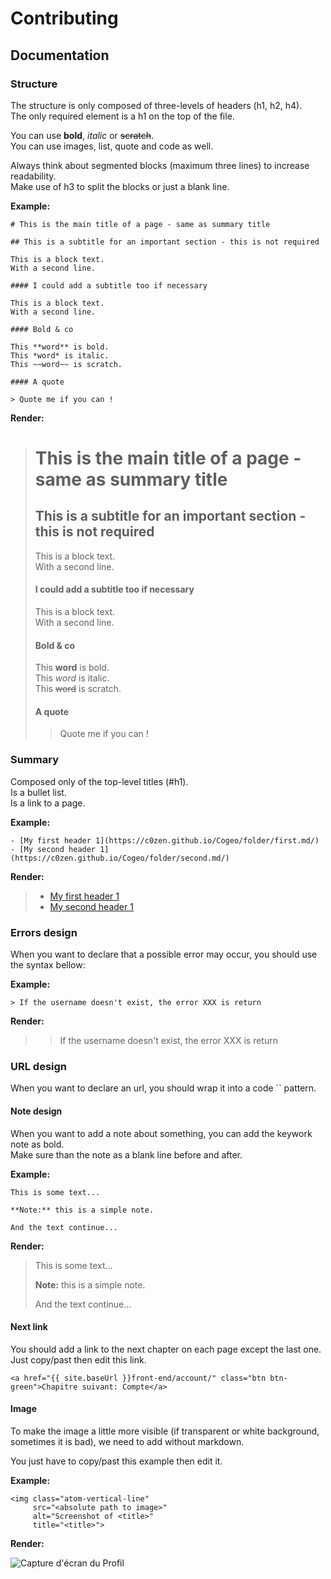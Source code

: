 # Contributing

## Documentation

### Structure

The structure is only composed of three-levels of headers (h1, h2, h4).  
The only required element is a h1 on the top of the file.

You can use **bold**, *italic* or ~~scratch~~.  
You can use images, list, quote and code as well.  

Always think about segmented blocks (maximum three lines) to increase readability.  
Make use of h3 to split the blocks or just a blank line.

**Example:**

```
# This is the main title of a page - same as summary title

## This is a subtitle for an important section - this is not required

This is a block text.  
With a second line.

#### I could add a subtitle too if necessary

This is a block text.  
With a second line.

#### Bold & co

This **word** is bold.  
This *word* is italic.  
This ~~word~~ is scratch.

#### A quote

> Quote me if you can !
```

**Render:**

> # This is the main title of a page - same as summary title
> 
> ## This is a subtitle for an important section - this is not required
> 
> This is a block text.  
> With a second line.
> 
> #### I could add a subtitle too if necessary
> 
> This is a block text.  
> With a second line.
> 
> #### Bold & co
> 
> This **word** is bold.  
> This *word* is italic.  
> This ~~word~~ is scratch.
> 
> #### A quote
> 
> > Quote me if you can !

### Summary

Composed only of the top-level titles (#h1).  
Is a bullet list.  
Is a link to a page.

**Example:**

```
- [My first header 1](https://c0zen.github.io/Cogeo/folder/first.md/)
- [My second header 1](https://c0zen.github.io/Cogeo/folder/second.md/)
```

**Render:**

> - [My first header 1](https://c0zen.github.io/Cogeo/folder/first.md/)
> - [My second header 1](https://c0zen.github.io/Cogeo/folder/second.md/)

### Errors design

When you want to declare that a possible error may occur, you should use the syntax bellow:

**Example:**

```
> If the username doesn't exist, the error XXX is return
```

**Render:**

> > If the username doesn't exist, the error XXX is return

### URL design

When you want to declare an url, you should wrap it into a code `` pattern.

#### Note design

When you want to add a note about something, you can add the keywork note as bold.  
Make sure than the note as a blank line before and after.

**Example:**

```
This is some text...

**Note:** this is a simple note.

And the text continue...
```

**Render:**

> This is some text...
> 
> **Note:** this is a simple note.
> 
> And the text continue...

#### Next link

You should add a link to the next chapter on each page except the last one.  
Just copy/past then edit this link.

```
<a href="{{ site.baseUrl }}front-end/account/" class="btn btn-green">Chapitre suivant: Compte</a>
```

#### Image

To make the image a little more visible (if transparent or white background, sometimes it is bad), we need to add without markdown.

You just have to copy/past this example then edit it.

**Example:**

```
<img class="atom-vertical-line"
     src="<absolute path to image>"
     alt="Screenshot of <title>"
     title="<title>">
```

**Render:**

<img class="atom-vertical-line"
     src="http://res.cloudinary.com/cozen/image/upload/v1496917978/cogeoDoc/accountProfile.png"
     alt="Capture d'écran du Profil"
     title="Profil">
